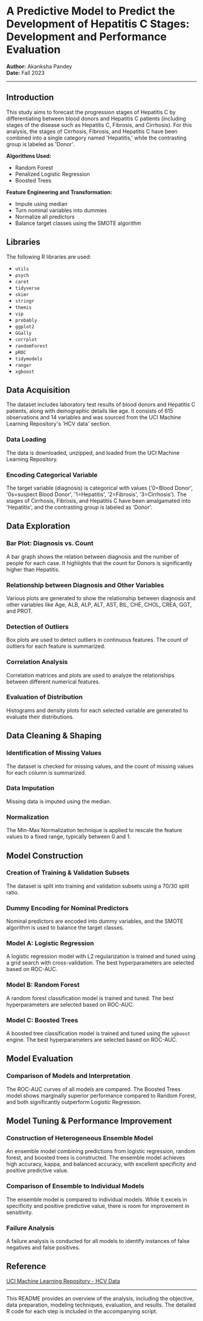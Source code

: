 # A Predictive Model to Predict the Development of Hepatitis C Stages: Development and Performance Evaluation

**Author:** Akanksha Pandey  
**Date:** Fall 2023

---

## Introduction

This study aims to forecast the progression stages of Hepatitis C by differentiating between blood donors and Hepatitis C patients (including stages of the disease such as Hepatitis C, Fibrosis, and Cirrhosis). For this analysis, the stages of Cirrhosis, Fibrosis, and Hepatitis C have been combined into a single category named 'Hepatitis,' while the contrasting group is labeled as 'Donor'.

**Algorithms Used:** 
- Random Forest
- Penalized Logistic Regression
- Boosted Trees

**Feature Engineering and Transformation:** 
- Impute using median
- Turn nominal variables into dummies
- Normalize all predictors
- Balance target classes using the SMOTE algorithm

## Libraries

The following R libraries are used:
- `utils`
- `psych`
- `caret`
- `tidyverse`
- `skimr`
- `stringr`
- `themis`
- `vip`
- `probably`
- `ggplot2`
- `GGally`
- `corrplot`
- `randomForest`
- `pROC`
- `tidymodels`
- `ranger`
- `xgboost`

## Data Acquisition

The dataset includes laboratory test results of blood donors and Hepatitis C patients, along with demographic details like age. It consists of 615 observations and 14 variables and was sourced from the UCI Machine Learning Repository's 'HCV data' section.

### Data Loading

The data is downloaded, unzipped, and loaded from the UCI Machine Learning Repository.

### Encoding Categorical Variable

The target variable (diagnosis) is categorical with values ('0=Blood Donor', '0s=suspect Blood Donor', '1=Hepatitis', '2=Fibrosis', '3=Cirrhosis'). The stages of Cirrhosis, Fibrosis, and Hepatitis C have been amalgamated into 'Hepatitis', and the contrasting group is labeled as 'Donor'.

## Data Exploration

### Bar Plot: Diagnosis vs. Count

A bar graph shows the relation between diagnosis and the number of people for each case. It highlights that the count for Donors is significantly higher than Hepatitis.

### Relationship between Diagnosis and Other Variables

Various plots are generated to show the relationship between diagnosis and other variables like Age, ALB, ALP, ALT, AST, BIL, CHE, CHOL, CREA, GGT, and PROT.

### Detection of Outliers

Box plots are used to detect outliers in continuous features. The count of outliers for each feature is summarized.

### Correlation Analysis

Correlation matrices and plots are used to analyze the relationships between different numerical features.

### Evaluation of Distribution

Histograms and density plots for each selected variable are generated to evaluate their distributions.

## Data Cleaning & Shaping

### Identification of Missing Values

The dataset is checked for missing values, and the count of missing values for each column is summarized.

### Data Imputation

Missing data is imputed using the median.

### Normalization

The Min-Max Normalization technique is applied to rescale the feature values to a fixed range, typically between 0 and 1.

## Model Construction

### Creation of Training & Validation Subsets

The dataset is split into training and validation subsets using a 70/30 split ratio.

### Dummy Encoding for Nominal Predictors

Nominal predictors are encoded into dummy variables, and the SMOTE algorithm is used to balance the target classes.

### Model A: Logistic Regression

A logistic regression model with L2 regularization is trained and tuned using a grid search with cross-validation. The best hyperparameters are selected based on ROC-AUC.

### Model B: Random Forest

A random forest classification model is trained and tuned. The best hyperparameters are selected based on ROC-AUC.

### Model C: Boosted Trees

A boosted tree classification model is trained and tuned using the `xgboost` engine. The best hyperparameters are selected based on ROC-AUC.

## Model Evaluation

### Comparison of Models and Interpretation

The ROC-AUC curves of all models are compared. The Boosted Trees model shows marginally superior performance compared to Random Forest, and both significantly outperform Logistic Regression.

## Model Tuning & Performance Improvement

### Construction of Heterogeneous Ensemble Model

An ensemble model combining predictions from logistic regression, random forest, and boosted trees is constructed. The ensemble model achieves high accuracy, kappa, and balanced accuracy, with excellent specificity and positive predictive value.

### Comparison of Ensemble to Individual Models

The ensemble model is compared to individual models. While it excels in specificity and positive predictive value, there is room for improvement in sensitivity.

### Failure Analysis

A failure analysis is conducted for all models to identify instances of false negatives and false positives.

## Reference

[UCI Machine Learning Repository - HCV Data](https://archive.ics.uci.edu/dataset/571/hcv+data)

---

This README provides an overview of the analysis, including the objective, data preparation, modeling techniques, evaluation, and results. The detailed R code for each step is included in the accompanying script.
